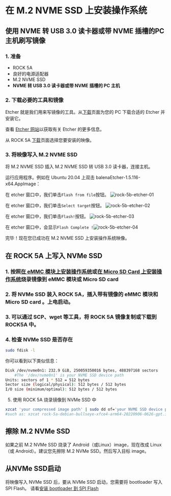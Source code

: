 ﻿---
sidebar_label: '在 M.2 NVME SSD 上安装操作系统'
sidebar_position: 33
---

# 在 M.2 NVME SSD 上安装操作系统

## 使用 NVME 转 USB 3.0 读卡器或带 NVME 插槽的PC 主机刷写镜像

### 1. 准备

- ROCK 5A
- 良好的电源适配器
- M.2 NVME SSD
- **NVME 转 USB 3.0 读卡器或带 NVME 插槽的 PC 主机**

### 2. 下载必要的工具和镜像

Etcher 就是我们用来写镜像的工具。从[下载](https://www.balena.io/etcher#download-etcher)页面为您的 PC 下载合适的 Etcher 并安装它。

查看 [Etcher 网站](https://www.balena.io/etcher)以获取有关 Etcher 的更多信息。

从 ROCK 5A [下载](../../official-images)页面选择您要安装的映像。

### 3. 将映像写入 M.2 NVME SSD

将 M.2 NVME SSD 插入 M.2 NVME SSD 转 USB 3.0 读卡器，连接主机。

运行应用程序。例如在 Ubuntu 20.04 上双击 balenaEtcher-1.5.116-x64.AppImage：

在 etcher 窗口中，我们单击`Flash from file`按钮。
![rock-5b-etcher-01](/zh/img/rock5b/rock-5b-etcher-01.png)

在 etcher 窗口中，我们单击`Select target`按钮。
![rock-5b-etcher-02](/zh/img/rock5b/rock-5b-etcher-02.png)

在 etcher 窗口中，我们单击`Flash!`按钮。
![rock-5b-etcher-03](/zh/img/rock5b/rock-5b-etcher-03.png)

在 etcher 窗口中，会显示`Flash Complete
!`![rock-5b-etcher-04](/zh/img/rock5b/rock-5b-etcher-04.png)

完毕！现在您已成功在 M.2 NVME SSD 上安装操作系统映像。

## 在 ROCK 5A 上写入 NVMe SSD

### 1. 按照[在 eMMC 模块上安装操作系统](../getting-started/emmc-install)或[在 Micro SD Card 上安装操作系统](../getting-started/sdcard-install)烧录镜像到 eMMC 模块或 Micro SD card

### 2. 将 NVMe SSD 装入 ROCK 5A，插入带有镜像的 eMMC 模块和 Micro SD card 。上电启动。

### 3. 可以通过 SCP、wget 等工具，将 ROCK 5A 镜像复制或下载到 ROCK5A 中。

### 4. 检查 NVMe SSD 是否存在
```bash
sudo fdisk -l
```
你可以看到以下类似信息：
```bash
Disk /dev/nvme0n1: 232.9 GiB, 250059350016 bytes, 488397168 sectors             
    #The '/dev/nvme0n1' is your NVME SSD device path
Units: sectors of 1 * 512 = 512 bytes                                           
Sector size (logical/physical): 512 bytes / 512 bytes                           
I/O size (minimum/optimal): 512 bytes / 512 bytes 
```

5. 使用 ROCK 5A 烧录镜像到 NVMe SSD 中
```bash
xzcat 'your compressed image path' | sudo dd of='your NVME SSD device path' bs=1M status=progress            
#such as: xzcat rock-5a-debian-bullseye-xfce4-arm64-20220906-0626-gpt.img.xz | sudo dd of=/dev/nvme0n1 bs=1M status=progress
```

## 擦除 M.2 NVMe SSD

如果之前 M.2 NVMe SSD 烧录了 Android（或Linux）image，现在改成 Linux（或 Android）。建议您先擦除 M.2 NVMe SSD。然后写入目标 image。

## 从NVMe SSD启动

将映像写入 NVMe SSD 后，要从 NVMe SSD 启动，您需要将 bootloader 写入 SPI Flash。
请看[安装 bootloader 到 SPI Flash](../../lowlevel-development/bootloader_spi_flash)
